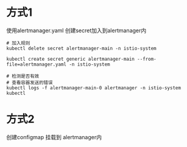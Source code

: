 # 方式1
使用alertmanager.yaml 创建secret加入到alertmanager内
```shell script
# 加入规则
kubectl delete secret alertmanager-main -n istio-system

kubectl create secret generic alertmanager-main --from-file=alertmanager.yaml -n istio-system

# 检测是否有效
# 查看容器发送的错误
kubectl logs -f alertmanager-main-0 alertmanager -n istio-system
kubectl 
```

# 方式2 
创建configmap 挂载到 alertmanager内